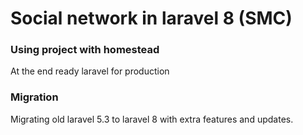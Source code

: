# Social network in laravel 8 (SMC)

### Using project with homestead
At the end ready laravel for production


### Migration
Migrating old laravel 5.3 to laravel 8 with extra features and updates.


